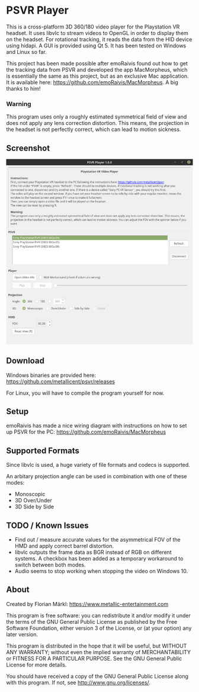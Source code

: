 # PSVR Player
This is a cross-platform 3D 360/180 video player for the Playstation VR headset. It uses libvlc to stream videos to OpenGL in order to display them on the headset. For rotational tracking, it reads the data from the HID device using hidapi. A GUI is provided using Qt 5. It has been tested on Windows and Linux so far.

This project has been made possible after emoRaivis found out how to get the tracking data from PSVR and developed the app MacMorpheus, which is essentially the same as this project, but as an exclusive Mac application. It is available here: https://github.com/emoRaivis/MacMorpheus. A big thanks to him!

### Warning
This program uses only a roughly estimated symmetrical field of view and does not apply any lens correction distortion. This means, the projection in the headset is not perfectly correct, which can lead to motion sickness.

## Screenshot
![Screenshot](screenshot.png)

## Download
Windows binaries are provided here: https://github.com/metallicent/psvr/releases

For Linux, you will have to compile the program yourself for now.

## Setup
emoRaivis has made a nice wiring diagram with instructions on how to set up PSVR for the PC: https://github.com/emoRaivis/MacMorpheus

## Supported Formats
Since libvlc is used, a huge variety of file formats and codecs is supported.

An arbitary projection angle can be used in combination with one of these modes:
* Monoscopic
* 3D Over/Under
* 3D Side by Side

## TODO / Known Issues
* Find out / measure accurate values for the asymmetrical FOV of the HMD and apply correct barrel distortion.
* libvlc outputs the frame data as BGR instead of RGB on different systems. A checkbox has been added as a temporary workaround to switch between both modes.
* Audio seems to stop working when stopping the video on Windows 10.

## About
Created by Florian Märkl: https://www.metallic-entertainment.com

This program is free software: you can redistribute it and/or modify
it under the terms of the GNU General Public License as published by
the Free Software Foundation, either version 3 of the License, or
(at your option) any later version.

This program is distributed in the hope that it will be useful,
but WITHOUT ANY WARRANTY; without even the implied warranty of
MERCHANTABILITY or FITNESS FOR A PARTICULAR PURPOSE. See the
GNU General Public License for more details.

You should have received a copy of the GNU General Public License
along with this program. If not, see http://www.gnu.org/licenses/.
